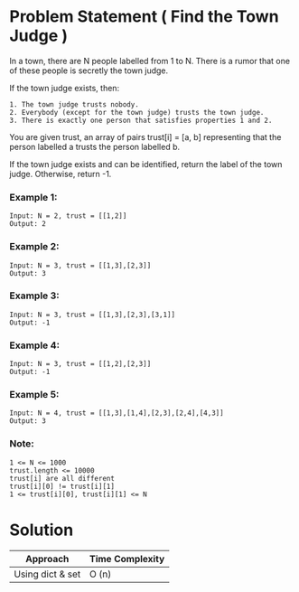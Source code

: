 # Problem Statement ( Find the Town Judge )

In a town, there are N people labelled from 1 to N.  There is a rumor that one of these people is secretly the town judge.

If the town judge exists, then:

    1. The town judge trusts nobody.
    2. Everybody (except for the town judge) trusts the town judge.
    3. There is exactly one person that satisfies properties 1 and 2.

You are given trust, an array of pairs trust[i] = [a, b] representing that the person labelled a trusts the person labelled b.

If the town judge exists and can be identified, return the label of the town judge.  Otherwise, return -1.

### Example 1:
```
Input: N = 2, trust = [[1,2]]
Output: 2
```

### Example 2:
```
Input: N = 3, trust = [[1,3],[2,3]]
Output: 3
```

### Example 3:
```
Input: N = 3, trust = [[1,3],[2,3],[3,1]]
Output: -1
```

### Example 4:
```
Input: N = 3, trust = [[1,2],[2,3]]
Output: -1
```

### Example 5:
```
Input: N = 4, trust = [[1,3],[1,4],[2,3],[2,4],[4,3]]
Output: 3
```
 

### Note:


    1 <= N <= 1000
    trust.length <= 10000
    trust[i] are all different
    trust[i][0] != trust[i][1]
    1 <= trust[i][0], trust[i][1] <= N



# Solution 
| Approach | Time Complexity |
|----------|:----------------|
| Using dict & set |  O (n) |

